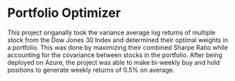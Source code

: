 # Portfolio Optimizer 

This project origanally took the variance average log returns of multiple stock from the Dow Jones 30 Index and determined their optimal weights in a portfolio. This was done by maximizing their combined Sharpe Ratio while accounting for the covariance between stocks in the portfolio. After being deployed on Azure, the project was able to make bi-weekly buy and hold positions to generate weekly returns of 0.5% on average. 
